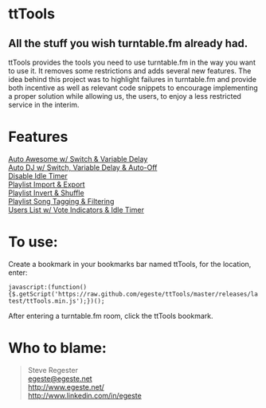 # ttTools
## All the stuff you wish turntable.fm already had.

ttTools provides the tools you need to use turntable.fm in the way you want to use it. It removes some restrictions and adds several new features. The idea behind this project was to highlight failures in turntable.fm and provide both incentive as well as relevant code snippets to encourage implementing a proper solution while allowing us, the users, to enjoy a less restricted service in the interim.

# Features
[Auto Awesome w/ Switch & Variable Delay](https://github.com/egeste/ttTools/wiki/Auto-Awesome-w--Switch-&-Variable-Delay)  
[Auto DJ w/ Switch, Variable Delay & Auto-Off](https://github.com/egeste/ttTools/wiki/Auto-DJ-w--Switch,-Variable-Delay-&-Auto-Off)  
[Disable Idle Timer](https://github.com/egeste/ttTools/wiki/Disable-Idle-Timer)  
[Playlist Import & Export](https://github.com/egeste/ttTools/wiki/Playlist-Import-&-Export)  
[Playlist Invert & Shuffle](https://github.com/egeste/ttTools/wiki/Playlist-Invert-&-Shuffle)  
[Playlist Song Tagging & Filtering](https://github.com/egeste/ttTools/wiki/Playlist-Song-Tagging-&-Filtering)  
[Users List w/ Vote Indicators & Idle Timer](https://github.com/egeste/ttTools/wiki/Users-List-w--Vote-Indicators-&-Idle-Timer)  

# To use:
Create a bookmark in your bookmarks bar named ttTools, for the location, enter:

`javascript:(function(){$.getScript('https://raw.github.com/egeste/ttTools/master/releases/latest/ttTools.min.js');})();`

After entering a turntable.fm room, click the ttTools bookmark.

# Who to blame:
> Steve Regester  
> egeste@egeste.net  
> http://www.egeste.net/  
> http://www.linkedin.com/in/egeste  